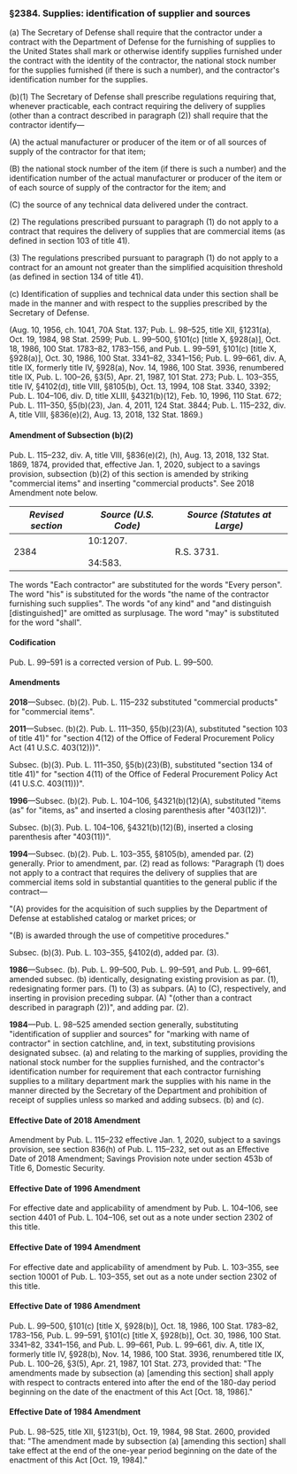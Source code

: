 ### §2384. Supplies: identification of supplier and sources ###

(a) The Secretary of Defense shall require that the contractor under a contract with the Department of Defense for the furnishing of supplies to the United States shall mark or otherwise identify supplies furnished under the contract with the identity of the contractor, the national stock number for the supplies furnished (if there is such a number), and the contractor's identification number for the supplies.

(b)(1) The Secretary of Defense shall prescribe regulations requiring that, whenever practicable, each contract requiring the delivery of supplies (other than a contract described in paragraph (2)) shall require that the contractor identify—

(A) the actual manufacturer or producer of the item or of all sources of supply of the contractor for that item;

(B) the national stock number of the item (if there is such a number) and the identification number of the actual manufacturer or producer of the item or of each source of supply of the contractor for the item; and

(C) the source of any technical data delivered under the contract.

(2) The regulations prescribed pursuant to paragraph (1) do not apply to a contract that requires the delivery of supplies that are commercial items (as defined in section 103 of title 41).

(3) The regulations prescribed pursuant to paragraph (1) do not apply to a contract for an amount not greater than the simplified acquisition threshold (as defined in section 134 of title 41).

(c) Identification of supplies and technical data under this section shall be made in the manner and with respect to the supplies prescribed by the Secretary of Defense.

(Aug. 10, 1956, ch. 1041, 70A Stat. 137; Pub. L. 98–525, title XII, §1231(a), Oct. 19, 1984, 98 Stat. 2599; Pub. L. 99–500, §101(c) [title X, §928(a)], Oct. 18, 1986, 100 Stat. 1783–82, 1783–156, and Pub. L. 99–591, §101(c) [title X, §928(a)], Oct. 30, 1986, 100 Stat. 3341–82, 3341–156; Pub. L. 99–661, div. A, title IX, formerly title IV, §928(a), Nov. 14, 1986, 100 Stat. 3936, renumbered title IX, Pub. L. 100–26, §3(5), Apr. 21, 1987, 101 Stat. 273; Pub. L. 103–355, title IV, §4102(d), title VIII, §8105(b), Oct. 13, 1994, 108 Stat. 3340, 3392; Pub. L. 104–106, div. D, title XLIII, §4321(b)(12), Feb. 10, 1996, 110 Stat. 672; Pub. L. 111–350, §5(b)(23), Jan. 4, 2011, 124 Stat. 3844; Pub. L. 115–232, div. A, title VIII, §836(e)(2), Aug. 13, 2018, 132 Stat. 1869.)

#### Amendment of Subsection (b)(2) ####

Pub. L. 115–232, div. A, title VIII, §836(e)(2), (h), Aug. 13, 2018, 132 Stat. 1869, 1874, provided that, effective Jan. 1, 2020, subject to a savings provision, subsection (b)(2) of this section is amended by striking "commercial items" and inserting "commercial products". See 2018 Amendment note below.

|*Revised section*|  *Source (U.S. Code)*   |*Source (Statutes at Large)*|
|-----------------|-------------------------|----------------------------|
|      2384       |10:1207.<br/><br/>34:583.|         R.S. 3731.         |

The words "Each contractor" are substituted for the words "Every person". The word "his" is substituted for the words "the name of the contractor furnishing such supplies". The words "of any kind" and "and distinguish [distinguished]" are omitted as surplusage. The word "may" is substituted for the word "shall".

#### Codification ####

Pub. L. 99–591 is a corrected version of Pub. L. 99–500.

#### Amendments ####

**2018**—Subsec. (b)(2). Pub. L. 115–232 substituted "commercial products" for "commercial items".

**2011**—Subsec. (b)(2). Pub. L. 111–350, §5(b)(23)(A), substituted "section 103 of title 41)" for "section 4(12) of the Office of Federal Procurement Policy Act (41 U.S.C. 403(12)))".

Subsec. (b)(3). Pub. L. 111–350, §5(b)(23)(B), substituted "section 134 of title 41)" for "section 4(11) of the Office of Federal Procurement Policy Act (41 U.S.C. 403(11)))".

**1996**—Subsec. (b)(2). Pub. L. 104–106, §4321(b)(12)(A), substituted "items (as" for "items, as" and inserted a closing parenthesis after "403(12))".

Subsec. (b)(3). Pub. L. 104–106, §4321(b)(12)(B), inserted a closing parenthesis after "403(11))".

**1994**—Subsec. (b)(2). Pub. L. 103–355, §8105(b), amended par. (2) generally. Prior to amendment, par. (2) read as follows: "Paragraph (1) does not apply to a contract that requires the delivery of supplies that are commercial items sold in substantial quantities to the general public if the contract—

"(A) provides for the acquisition of such supplies by the Department of Defense at established catalog or market prices; or

"(B) is awarded through the use of competitive procedures."

Subsec. (b)(3). Pub. L. 103–355, §4102(d), added par. (3).

**1986**—Subsec. (b). Pub. L. 99–500, Pub. L. 99–591, and Pub. L. 99–661, amended subsec. (b) identically, designating existing provision as par. (1), redesignating former pars. (1) to (3) as subpars. (A) to (C), respectively, and inserting in provision preceding subpar. (A) "(other than a contract described in paragraph (2))", and adding par. (2).

**1984**—Pub. L. 98–525 amended section generally, substituting "identification of supplier and sources" for "marking with name of contractor" in section catchline, and, in text, substituting provisions designated subsec. (a) and relating to the marking of supplies, providing the national stock number for the supplies furnished, and the contractor's identification number for requirement that each contractor furnishing supplies to a military department mark the supplies with his name in the manner directed by the Secretary of the Department and prohibition of receipt of supplies unless so marked and adding subsecs. (b) and (c).

#### Effective Date of 2018 Amendment ####

Amendment by Pub. L. 115–232 effective Jan. 1, 2020, subject to a savings provision, see section 836(h) of Pub. L. 115–232, set out as an Effective Date of 2018 Amendment; Savings Provision note under section 453b of Title 6, Domestic Security.

#### Effective Date of 1996 Amendment ####

For effective date and applicability of amendment by Pub. L. 104–106, see section 4401 of Pub. L. 104–106, set out as a note under section 2302 of this title.

#### Effective Date of 1994 Amendment ####

For effective date and applicability of amendment by Pub. L. 103–355, see section 10001 of Pub. L. 103–355, set out as a note under section 2302 of this title.

#### Effective Date of 1986 Amendment ####

Pub. L. 99–500, §101(c) [title X, §928(b)], Oct. 18, 1986, 100 Stat. 1783–82, 1783–156, Pub. L. 99–591, §101(c) [title X, §928(b)], Oct. 30, 1986, 100 Stat. 3341–82, 3341–156, and Pub. L. 99–661, Pub. L. 99–661, div. A, title IX, formerly title IV, §928(b), Nov. 14, 1986, 100 Stat. 3936, renumbered title IX, Pub. L. 100–26, §3(5), Apr. 21, 1987, 101 Stat. 273, provided that: "The amendments made by subsection (a) [amending this section] shall apply with respect to contracts entered into after the end of the 180-day period beginning on the date of the enactment of this Act [Oct. 18, 1986]."

#### Effective Date of 1984 Amendment ####

Pub. L. 98–525, title XII, §1231(b), Oct. 19, 1984, 98 Stat. 2600, provided that: "The amendment made by subsection (a) [amending this section] shall take effect at the end of the one-year period beginning on the date of the enactment of this Act [Oct. 19, 1984]."